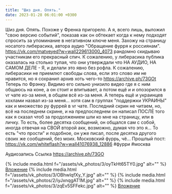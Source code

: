 ```yaml
---
title: "Шиз дня. Опять."
date: 2023-01-28 06:01:00 +0300
---
```


Шиз дня. Опять.
Похоже у Френка пригорело. А я, всего лишь, выложил "свою версию событий", показав как он обтекает когда к нему подходят спросить за упоминание в негативном ключе меня.
Захожу на страницу носатого либерасика, автора аудио "Обращение фурря к россиянам". https://vk.com/matveyed?w=wall229613000_4073 рандомно скидываю участникам его прекрасный спич. К сожалению, у либерасика публика оказалась на столько тупая, что они утверждали что НА АУДИО, НА САМОМ ДЕЛЕ - Я, и делали это явно без рофла.
К сожалению, либерасики не приемлют свободы слова, если это слово им не нравится, но я сохранил архив хоть чего-то https://archive.ph/73GOt
Теперь по Фрэнку.
Видимо его сильно унизило видео где я с ним общаюсь на коне, а он стоит и впитывает, а потом ещё и и опозорился в vr чате из-за меня, в общем всё из-за меня. А теперь ещё и украинцев хохлами назвал из-за меня... хотя сам в группах "поддержки УКРАИНЫ" как и множество ру фуррей в vr чате.
Последний скрин не читаем, но, всё на последнем скрине, и на предпоследнем он написал ПОСЛЕ того как я сказал чтоб за продолжением шли ко мне на страницу, или в личку.
То есть, более десятка сообщений, он общался сам с собой, иногда отвечая на СВОЙ второй акк, возможно, думая что это я... То есть "что прости" и подобное, он уже писал, после десятка другого своих же сообщений, без моих. Московский фуррь, чё...
Прошлый пост: https://vk.com/whiteflash?w=wall41076938_12886
#фурри #москва


Аудиозапись
Ссылка
https://archive.ph/73GO

{% include media.html f="/assets/vk_photos/3/oyTkHt65TY0.jpg" alt="" %}
[Вложение](https://vk.com/video41076938_456239581)
{% include media.html f="/assets/vk_photos/3/OBhwlqfXy_Y.jpg" alt="" %}
{% include media.html f="/assets/vk_photos/2/iyJxnqgAT1M.jpg" alt="" %}
{% include media.html f="/assets/vk_photos/3/zqEv5SFFekc.jpg" alt="" %}
[Вложение](https://archive.ph/73GO)
